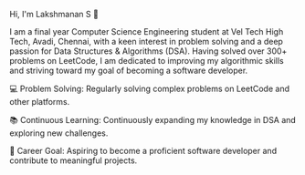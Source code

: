Hi, I'm Lakshmanan S 👋

I am a final year Computer Science Engineering student at Vel Tech High Tech, Avadi, Chennai,
with a keen interest in problem solving and a deep passion for Data Structures & Algorithms (DSA). 
Having solved over 300+ problems on LeetCode, I am dedicated to improving my algorithmic skills and striving toward my goal of becoming a software developer.

💻 Problem Solving: Regularly solving complex problems on LeetCode and other platforms.

📚 Continuous Learning: Continuously expanding my knowledge in DSA and exploring new challenges.

🎯 Career Goal: Aspiring to become a proficient software developer and contribute to meaningful projects.

